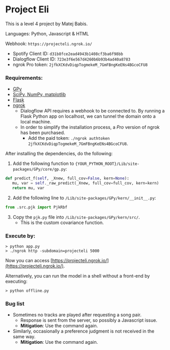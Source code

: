 # Project Eli

This is a level 4 project by Matej Babis.

Languages: Python, Javascript & HTML

Webhook: `https://projecteli.ngrok.io/`

* Spotify Client ID: `d31b8fce2ead4943b1408cf3ba6f98bb`
* Dialogflow Client ID: `723e3f6e567d4260b6b93b4ad40a8783`
* ngrok Pro token: `2jfkXCKdvDiqpTogmekeM_7GmFBngKeENs4BGcoCFU8`


### Requirements:
* [GPy](https://github.com/SheffieldML/GPy)
* [SciPy, NumPy, matplotlib](https://www.scipy.org/install.html)
* [Flask](http://flask.pocoo.org/)
* [ngrok](https://www.ngrok.com)
   * Dialogflow API requires a webhook to be connected to. By running a Flask Python app on localhost, we can tunnel the domain onto a local machine.
   * In order to simplify the installation process, a _Pro_ version of ngrok has been purchased.
      * Add the paid token: `./ngrok authtoken 2jfkXCKdvDiqpTogmekeM_7GmFBngKeENs4BGcoCFU8`.


After installing the dependencies, do the following:
1. Add the following function to `{YOUR_PYTHON_ROOT}/Lib/site-packages/GPy/core/gp.py`:
```python
def predict_f(self, _Xnew, full_cov=False, kern=None):
   mu, var = self._raw_predict(_Xnew, full_cov=full_cov, kern=kern)
   return mu, var
```

2. Add the following line to `/Lib/site-packages/GPy/kern/__init__.py`:
```python
from .src.pjk import PjkRbf
```

3. Copy the `pjk.py` file into `/Lib/site-packages/GPy/kern/src/`.
   * This is the custom covariance function.


### Execute by:
```
> python app.py
> ./ngrok http -subdomain=projecteli 5000
```
Now you can access [https://projecteli.ngrok.io/](https://projecteli.ngrok.io/).

Alternatively, you can run the model in a shell without a front-end by executing:
```
> python offline.py
```

### Bug list
* Sometimes no tracks are played after requesting a song pair.
   * Response is sent from the server, so possibly a Javascript issue.
   * __Mitigation__: Use the command again.
* Similarly, occasionally a preference judgment is not received in the same way.
   * __Mitigation__: Use the command again.

